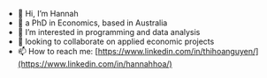 - 👋 Hi, I’m Hannah
- 🌱 a PhD in Economics, based in Australia
- 👀 I’m interested in programming and data analysis
- 💞️ looking to collaborate on applied economic projects
- 📫 How to reach me: [https://www.linkedin.com/in/thihoanguyen/](https://www.linkedin.com/in/hannahhoa/)

<!---
hannahhoa/hannahhoa is a ✨ special ✨ repository because its `README.md` (this file) appears on your GitHub profile.
You can click the Preview link to take a look at your changes.
--->
